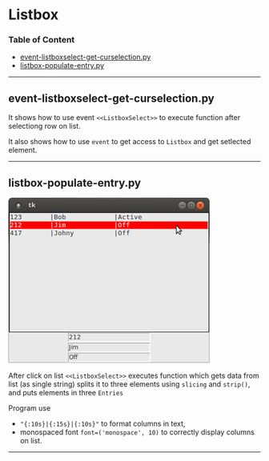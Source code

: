 # Listbox

### Table of Content

- [event-listboxselect-get-curselection.py](event-listboxselect-get-curselectionpy)
- [listbox-populate-entry.py](listbox-populate-entrypy)

---

## event-listboxselect-get-curselection.py

It shows how to use event `<<ListboxSelect>>` to execute function after selectiong row on list.

It also shows how to use `event` to get access to `Listbox` and get setlected element.

---
 
## listbox-populate-entry.py

![#1](images/listbox-populate-entry.png?raw=true)   


After click on list `<<ListboxSelect>>` executes function which gets data from list (as single string) 
splits it to three elements using `slicing` and `strip()`, and puts elements in three `Entries`

Program use 

- `"{:10s}|{:15s}|{:10s}"` to format columns in text, 
- monospaced font `font=('monospace', 10)` to correctly display columns on list.

---
